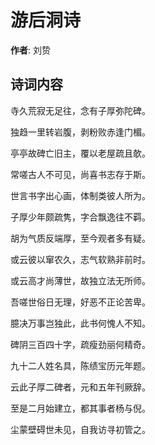# 游后洞诗

**作者**: 刘贽

## 诗词内容

寺久荒寂无足往，念有子厚弥陀碑。

独趋一里转岩腹，剥粉败赤逢门楣。

亭亭故碑亡旧主，覆以老屋疏且欹。

常嗟古人不可见，尚喜书志存于斯。

世言书字出心画，体制类彼人所为。

子厚少年颇疏隽，字合飘逸往不羁。

胡为气质反端厚，至今观者多有疑。

或云彼以窜农久，志气软熟非前时。

或云高才尚薄世，故独立法无所师。

吾嗟世俗日无理，好恶不正论苦卑。

臆决万事岂独此，此书何愧人不知。

碑阴三百四十字，疏瘦劲丽何精奇。

九十二人姓名具，陈绩宝历元年题。

云此子厚二碑者，元和五年刊厥辞。

至是二月始建立，都其事者杨与倪。

尘蒙壁碍世未见，自我访寻初管之。

